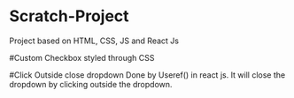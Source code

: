 # Scratch-Project
Project based on HTML, CSS, JS and React Js

#Custom Checkbox 
styled through CSS 

#Click Outside close dropdown
Done by Useref() in react js. It will close the dropdown by clicking outside the dropdown.
